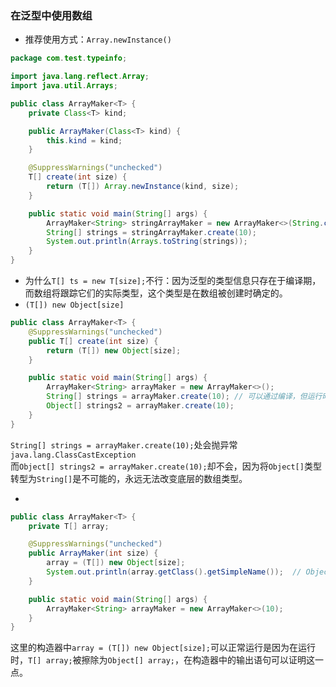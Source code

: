 ### 在泛型中使用数组
* 推荐使用方式：`Array.newInstance()`
```java
package com.test.typeinfo;

import java.lang.reflect.Array;
import java.util.Arrays;

public class ArrayMaker<T> {
    private Class<T> kind;

    public ArrayMaker(Class<T> kind) {
        this.kind = kind;
    }

    @SuppressWarnings("unchecked")
    T[] create(int size) {
        return (T[]) Array.newInstance(kind, size);
    }

    public static void main(String[] args) {
        ArrayMaker<String> stringArrayMaker = new ArrayMaker<>(String.class);
        String[] strings = stringArrayMaker.create(10);
        System.out.println(Arrays.toString(strings));
    }
}
```
* 为什么`T[] ts = new T[size];`不行：因为泛型的类型信息只存在于编译期，而数组将跟踪它们的实际类型，这个类型是在数组被创建时确定的。
* `(T[]) new Object[size]`      
```java
public class ArrayMaker<T> {
    @SuppressWarnings("unchecked")
    public T[] create(int size) {
        return (T[]) new Object[size];
    }

    public static void main(String[] args) {
        ArrayMaker<String> arrayMaker = new ArrayMaker<>();
        String[] strings = arrayMaker.create(10); // 可以通过编译，但运行时抛异常
        Object[] strings2 = arrayMaker.create(10);
    }
}
```
`String[] strings = arrayMaker.create(10);`处会抛异常`java.lang.ClassCastException`   
而`Object[] strings2 = arrayMaker.create(10);`却不会，因为将`Object[]`类型转型为`String[]`是不可能的，永远无法改变底层的数组类型。  

* 
```java
public class ArrayMaker<T> {
    private T[] array;

    @SuppressWarnings("unchecked")
    public ArrayMaker(int size) {
        array = (T[]) new Object[size];
        System.out.println(array.getClass().getSimpleName());  // Object[]
    }

    public static void main(String[] args) {
        ArrayMaker<String> arrayMaker = new ArrayMaker<>(10);
    }
}
```
这里的构造器中`array = (T[]) new Object[size];`可以正常运行是因为在运行时，`T[] array;`被擦除为`Object[] array;`，在构造器中的输出语句可以证明这一点。
